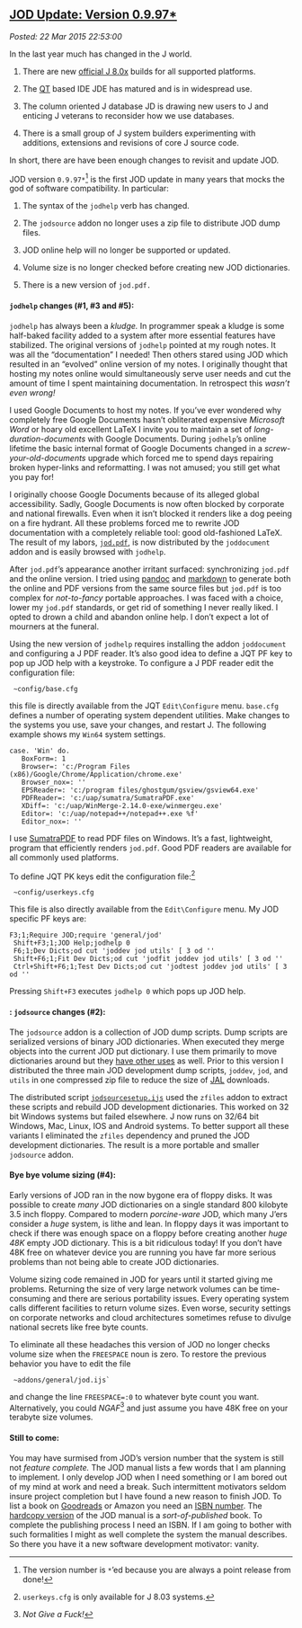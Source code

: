  
[JOD Update: Version 0.9.97\*](https://bakerjd99.wordpress.com/2015/03/22/jod-update-version-0-9-97/) 
-----------------------------------------------------------------------------------------------------

*Posted: 22 Mar 2015 22:53:00*

In the last year much has changed in the J world.

1.  There are new [official J 8.0x](http://www.jsoftware.com/stable.htm)
    builds for all supported platforms.

2.  The [QT](http://www.qt.io/download/) based IDE JDE has matured and
    is in widespread use.

3.  The column oriented J database JD is drawing new users to J and
    enticing J veterans to reconsider how we use databases.

4.  There is a small group of J system builders experimenting with
    additions, extensions and revisions of core J source code.

In short, there are have been enough changes to revisit and update JOD.

JOD version `0.9.97*`[^a4946] is the first JOD update in many years that
mocks the god of software compatibility. In particular:

1.  The syntax of the `jodhelp` verb has changed.

2.  The `jodsource` addon no longer uses a zip file to distribute JOD
    dump files.

3.  JOD online help will no longer be supported or updated.

4.  Volume size is no longer checked before creating new JOD
    dictionaries.

5.  There is a new version of `jod.pdf.`

#### `jodhelp` changes (\#1, \#3 and \#5):

`jodhelp` has always been a *kludge.* In programmer speak a kludge is
some half-baked facility added to a system after more essential features
have stabilized. The original versions of `jodhelp` pointed at my rough
notes. It was all the “documentation” I needed! Then others stared using
JOD which resulted in an “evolved” online version of my notes. I
originally thought that hosting my notes online would simultaneously
serve user needs and cut the amount of time I spent maintaining
documentation. In retrospect this *wasn’t even wrong!*

I used Google Documents to host my notes. If you’ve ever wondered why
completely free Google Documents hasn’t obliterated expensive *Microsoft
Word* or hoary old excellent LaTeX I invite you to maintain a set of
*long-duration-documents* with Google Documents. During `jodhelp`’s
online lifetime the basic internal format of Google Documents changed in
a *screw-your-old-documents* upgrade which forced me to spend days
repairing broken hyper-links and reformatting. I was not amused; you
still get what you pay for!

I originally choose Google Documents because of its alleged global
accessibility. Sadly, Google Documents is now often blocked by corporate
and national firewalls. Even when it isn’t blocked it renders like a dog
peeing on a fire hydrant. All these problems forced me to rewrite JOD
documentation with a completely reliable tool: good old-fashioned LaTeX.
The result of my labors,
[`jod.pdf`](https://app.box.com/shared/gajfu50gc0), is now distributed
by the `joddocument` addon and is easily browsed with `jodhelp`.

After `jod.pdf`’s appearance another irritant surfaced: synchronizing
`jod.pdf` and the online version. I tried using
[pandoc](http://pandoc.org/) and
[markdown](http://daringfireball.net/projects/markdown/) to generate
both the online and PDF versions from the same source files but
`jod.pdf` is too complex for *not-to-fancy* portable approaches. I was
faced with a choice, lower my `jod.pdf` standards, or get rid of
something I never really liked. I opted to drown a child and abandon
online help. I don’t expect a lot of mourners at the funeral.

Using the new version of `jodhelp` requires installing the addon
`joddocument` and configuring a J PDF reader. It’s also good idea to
define a JQT PF key to pop up JOD help with a keystroke. To configure a
J PDF reader edit the configuration file:

     ~config/base.cfg

this file is directly available from the JQT `Edit\Configure` menu.
`base.cfg` defines a number of operating system dependent utilities.
Make changes to the systems you use, save your changes, and restart J.
The following example shows my `Win64` system settings.

    case. 'Win' do.   
       BoxForm=: 1   
       Browser=: 'c:/Program Files (x86)/Google/Chrome/Application/chrome.exe'   
       Browser_nox=: ''   
       EPSReader=: 'c:/program files/ghostgum/gsview/gsview64.exe'   
       PDFReader=: 'c:/uap/sumatra/SumatraPDF.exe'   
       XDiff=: 'c:/uap/WinMerge-2.14.0-exe/winmergeu.exe'   
       Editor=: 'c:/uap/notepad++/notepad++.exe %f'   
       Editor_nox=: '' 

I use [SumatraPDF](http://www.sumatrapdfreader.org/free-pdf-reader.html)
to read PDF files on Windows. It’s a fast, lightweight, program that
efficiently renders `jod.pdf`. Good PDF readers are available for all
commonly used platforms.

To define JQT PK keys edit the configuration file:[^b4946]

     ~config/userkeys.cfg 

This file is also directly available from the `Edit\Configure` menu. My JOD
specific PF keys are:

    F3;1;Require JOD;require 'general/jod' 
     Shift+F3;1;JOD Help;jodhelp 0 
     F6;1;Dev Dicts;od cut 'joddev jod utils' [ 3 od '' 
     Shift+F6;1;Fit Dev Dicts;od cut 'jodfit joddev jod utils' [ 3 od '' 
     Ctrl+Shift+F6;1;Test Dev Dicts;od cut 'jodtest joddev jod utils' [ 3 od '' 

Pressing `Shift+F3` executes `jodhelp 0` which pops up JOD help.

#### : `jodsource` changes (\#2):

The `jodsource` addon is a collection of JOD dump scripts. Dump scripts
are serialized versions of binary JOD dictionaries. When executed they
merge objects into the current JOD put dictionary. I use them primarily
to move dictionaries around but they [have other
uses](https://github.com/bakerjd99/joddumps) as well. Prior to this
version I distributed the three main JOD development dump scripts,
`joddev`, `jod`, and `utils` in one compressed zip file to reduce the
size of [JAL](http://www.jsoftware.com/jwiki/JAL) downloads.

The distributed script
[`jodsourcesetup.ijs`](https://github.com/bakerjd99/jod/blob/master/jodsource/jodsourcesetup.ijs)
used the `zfiles` addon to extract these scripts and rebuild JOD
development dictionaries. This worked on 32 bit Windows systems but
failed elsewhere. J now runs on 32/64 bit Windows, Mac, Linux, IOS and
Android systems. To better support all these variants I eliminated the
`zfiles` dependency and pruned the JOD development dictionaries. The
result is a more portable and smaller `jodsource` addon.

#### Bye bye volume sizing (\#4):

Early versions of JOD ran in the now bygone era of floppy disks. It was
possible to create *many* JOD dictionaries on a single standard 800
kilobyte 3.5 inch floppy. Compared to modern *porcine-ware* JOD, which
many J’ers consider a *huge* system, is lithe and lean. In floppy days
it was important to check if there was enough space on a floppy before
creating another *huge 48K* empty JOD dictionary. This is a bit
ridiculous today! If you don’t have 48K free on whatever device you are
running you have far more serious problems than not being able to create
JOD dictionaries.

Volume sizing code remained in JOD for years until it started giving me
problems. Returning the size of very large network volumes can be
time-consuming and there are serious portability issues. Every operating
system calls different facilities to return volume sizes. Even worse,
security settings on corporate networks and cloud architectures
sometimes refuse to divulge national secrets like free byte counts.

To eliminate all these headaches this version of JOD no longer checks
volume size when the `FREESPACE` noun is zero. To restore the previous
behavior you have to edit the file

     ~addons/general/jod.ijs`

and change the line `FREESPACE=:0` to whatever byte count you want.
Alternatively, you could *NGAF*[^c4946] and just assume you have 48K free on
your terabyte size volumes.

#### Still to come:

You may have surmised from JOD’s version number that the system is still
not *feature complete.* The JOD manual lists a few words that I am
planning to implement. I only develop JOD when I need something or I am
bored out of my mind at work and need a break. Such intermittent
motivators seldom insure project completion but I have found a new
reason to finish JOD. To list a book on
[Goodreads](http://www.goodreads.com/bakerjd99) or Amazon you need an
[ISBN number](https://www.isbn-international.org/). The [hardcopy
version](http://www.lulu.com/spotlight/bakerjd99) of the JOD manual is a
*sort-of-published* book. To complete the publishing process I need an
ISBN. If I am going to bother with such formalities I might as well
complete the system the manual describes. So there you have it a new
software development motivator: vanity.

[^a4946]: The version number is `*`’ed because you are always a point
    release from done!

[^b4946]: `userkeys.cfg` is only available for J 8.03 systems.

[^c4946]: *Not Give a Fuck!*
